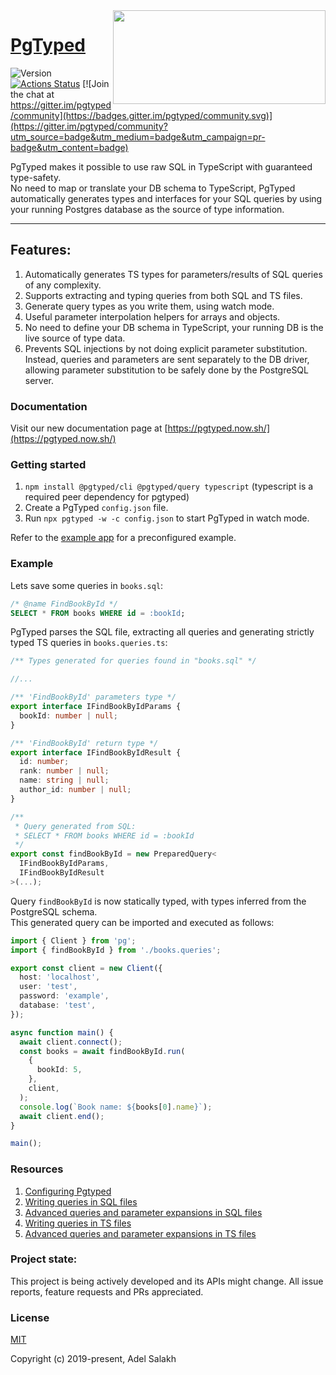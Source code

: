 <img width="340" height="150" align="right" src="https://raw.githubusercontent.com/adelsz/pgtyped/master/header.png">

# [PgTyped](https://pgtyped.vercel.app/)

![Version](https://img.shields.io/github/v/release/adelsz/pgtyped)
[![Actions Status](https://github.com/adelsz/pgtyped/workflows/CI/badge.svg)](https://github.com/adelsz/pgtyped/actions) [![Join the chat at https://gitter.im/pgtyped/community](https://badges.gitter.im/pgtyped/community.svg)](https://gitter.im/pgtyped/community?utm_source=badge&utm_medium=badge&utm_campaign=pr-badge&utm_content=badge)

PgTyped makes it possible to use raw SQL in TypeScript with guaranteed type-safety.  
No need to map or translate your DB schema to TypeScript, PgTyped automatically generates types and interfaces for your SQL queries by using your running Postgres database as the source of type information.

---

## Features:

1. Automatically generates TS types for parameters/results of SQL queries of any complexity.
2. Supports extracting and typing queries from both SQL and TS files.
3. Generate query types as you write them, using watch mode.
4. Useful parameter interpolation helpers for arrays and objects.
5. No need to define your DB schema in TypeScript, your running DB is the live source of type data.
6. Prevents SQL injections by not doing explicit parameter substitution. Instead, queries and parameters are sent separately to the DB driver, allowing parameter substitution to be safely done by the PostgreSQL server.

### Documentation

Visit our new documentation page at [https://pgtyped.now.sh/](https://pgtyped.now.sh/)

### Getting started

1. `npm install @pgtyped/cli @pgtyped/query typescript` (typescript is a required peer dependency for pgtyped)
2. Create a PgTyped `config.json` file.
3. Run `npx pgtyped -w -c config.json` to start PgTyped in watch mode.

Refer to the [example app](./packages/example/README.md) for a preconfigured example.

### Example

Lets save some queries in `books.sql`:

```sql
/* @name FindBookById */
SELECT * FROM books WHERE id = :bookId;
```

PgTyped parses the SQL file, extracting all queries and generating strictly typed TS queries in `books.queries.ts`:

```ts
/** Types generated for queries found in "books.sql" */

//...

/** 'FindBookById' parameters type */
export interface IFindBookByIdParams {
  bookId: number | null;
}

/** 'FindBookById' return type */
export interface IFindBookByIdResult {
  id: number;
  rank: number | null;
  name: string | null;
  author_id: number | null;
}

/**
 * Query generated from SQL:
 * SELECT * FROM books WHERE id = :bookId
 */
export const findBookById = new PreparedQuery<
  IFindBookByIdParams,
  IFindBookByIdResult
>(...);
```

Query `findBookById` is now statically typed, with types inferred from the PostgreSQL schema.  
This generated query can be imported and executed as follows:

```ts
import { Client } from 'pg';
import { findBookById } from './books.queries';

export const client = new Client({
  host: 'localhost',
  user: 'test',
  password: 'example',
  database: 'test',
});

async function main() {
  await client.connect();
  const books = await findBookById.run(
    {
      bookId: 5,
    },
    client,
  );
  console.log(`Book name: ${books[0].name}`);
  await client.end();
}

main();
```

### Resources

1. [Configuring Pgtyped](https://pgtyped.vercel.app/docs/cli)
2. [Writing queries in SQL files](https://pgtyped.vercel.app/docs/sql-file-intro)
3. [Advanced queries and parameter expansions in SQL files](https://pgtyped.vercel.app/docs/sql-file)
4. [Writing queries in TS files](https://pgtyped.vercel.app/docs/ts-file-intro)
5. [Advanced queries and parameter expansions in TS files](https://pgtyped.vercel.app/docs/ts-file)

### Project state:

This project is being actively developed and its APIs might change.
All issue reports, feature requests and PRs appreciated.

### License

[MIT](https://github.com/adelsz/pgtyped/tree/master/LICENSE)

Copyright (c) 2019-present, Adel Salakh
